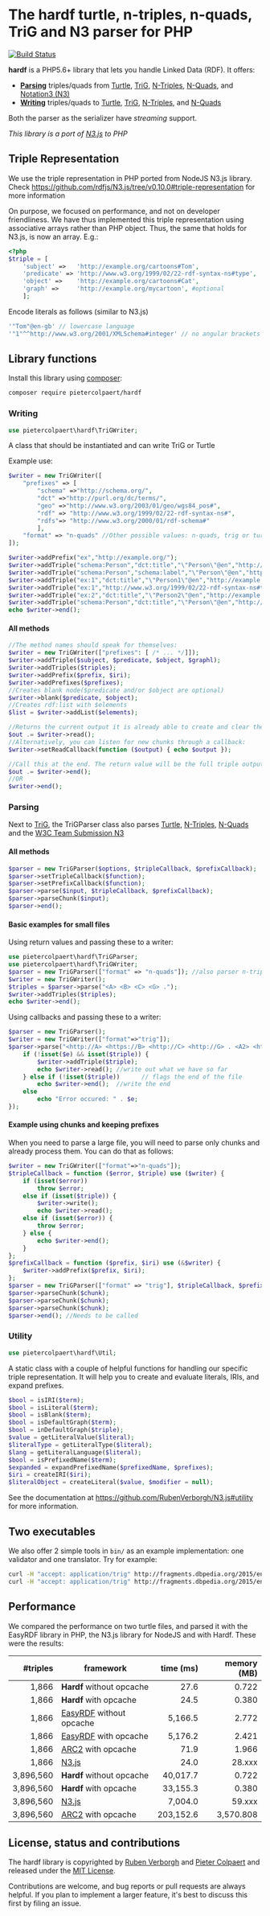 # The hardf turtle, n-triples, n-quads, TriG and N3 parser for PHP
[![Build Status](https://travis-ci.org/pietercolpaert/hardf.svg?branch=master)](https://travis-ci.org/pietercolpaert/hardf)

**hardf** is a PHP5.6+ library that lets you handle Linked Data (RDF). It offers:
 - [**Parsing**](#parsing) triples/quads from [Turtle](http://www.w3.org/TR/turtle/), [TriG](http://www.w3.org/TR/trig/), [N-Triples](http://www.w3.org/TR/n-triples/), [N-Quads](http://www.w3.org/TR/n-quads/), and [Notation3 (N3)](https://www.w3.org/TeamSubmission/n3/)
 - [**Writing**](#writing) triples/quads to [Turtle](http://www.w3.org/TR/turtle/), [TriG](http://www.w3.org/TR/trig/), [N-Triples](http://www.w3.org/TR/n-triples/), and [N-Quads](http://www.w3.org/TR/n-quads/)

Both the parser as the serializer have _streaming_ support.

_This library is a port of [N3.js](https://github.com/rdfjs/N3.js/tree/v0.10.0) to PHP_

## Triple Representation

We use the triple representation in  PHP ported from NodeJS N3.js library. Check https://github.com/rdfjs/N3.js/tree/v0.10.0#triple-representation for more information

On purpose, we focused on performance, and not on developer friendliness.
We have thus implemented this triple representation using associative arrays rather than PHP object. Thus, the same that holds for N3.js, is now an array. E.g.:

```php
<?php
$triple = [
    'subject' =>   'http://example.org/cartoons#Tom',
    'predicate' => 'http://www.w3.org/1999/02/22-rdf-syntax-ns#type',
    'object' =>    'http://example.org/cartoons#Cat',
    'graph' =>     'http://example.org/mycartoon', #optional
    ];
```

Encode literals as follows (similar to N3.js)

```php
'"Tom"@en-gb' // lowercase language
'"1"^^http://www.w3.org/2001/XMLSchema#integer' // no angular brackets <>
```

## Library functions

Install this library using [composer](http://getcomposer.org):

```bash
composer require pietercolpaert/hardf
```

### Writing
```php
use pietercolpaert\hardf\TriGWriter;
```

A class that should be instantiated and can write TriG or Turtle

Example use:
```php
$writer = new TriGWriter([
    "prefixes" => [
        "schema" =>"http://schema.org/",
        "dct" =>"http://purl.org/dc/terms/",
        "geo" =>"http://www.w3.org/2003/01/geo/wgs84_pos#",
        "rdf" => "http://www.w3.org/1999/02/22-rdf-syntax-ns#",
        "rdfs"=> "http://www.w3.org/2000/01/rdf-schema#"
        ],
    "format" => "n-quads" //Other possible values: n-quads, trig or turtle
]);

$writer->addPrefix("ex","http://example.org/");
$writer->addTriple("schema:Person","dct:title","\"Person\"@en","http://example.org/#test");
$writer->addTriple("schema:Person","schema:label","\"Person\"@en","http://example.org/#test");
$writer->addTriple("ex:1","dct:title","\"Person1\"@en","http://example.org/#test");
$writer->addTriple("ex:1","http://www.w3.org/1999/02/22-rdf-syntax-ns#type","schema:Person","http://example.org/#test");
$writer->addTriple("ex:2","dct:title","\"Person2\"@en","http://example.org/#test");
$writer->addTriple("schema:Person","dct:title","\"Person\"@en","http://example.org/#test2");
echo $writer->end();
```

#### All methods
```php
//The method names should speak for themselves:
$writer = new TriGWriter(["prefixes": [ /* ... */]]);
$writer->addTriple($subject, $predicate, $object, $graphl);
$writer->addTriples($triples);
$writer->addPrefix($prefix, $iri);
$writer->addPrefixes($prefixes);
//Creates blank node($predicate and/or $object are optional)
$writer->blank($predicate, $object);
//Creates rdf:list with $elements
$list = $writer->addList($elements);

//Returns the current output it is already able to create and clear the internal memory use (useful for streaming)
$out .= $writer->read();
//Alternatively, you can listen for new chunks through a callback:
$writer->setReadCallback(function ($output) { echo $output });

//Call this at the end. The return value will be the full triple output, or the rest of the output such as closing dots and brackets, unless a callback was set.
$out .= $writer->end();
//OR
$writer->end();
```

### Parsing

Next to [TriG](https://www.w3.org/TR/trig/), the TriGParser class also parses [Turtle](https://www.w3.org/TR/turtle/), [N-Triples](https://www.w3.org/TR/n-triples/), [N-Quads](https://www.w3.org/TR/n-quads/) and the [W3C Team Submission N3](https://www.w3.org/TeamSubmission/n3/)

#### All methods

```php
$parser = new TriGParser($options, $tripleCallback, $prefixCallback);
$parser->setTripleCallback($function);
$parser->setPrefixCallback($function);
$parser->parse($input, $tripleCallback, $prefixCallback);
$parser->parseChunk($input);
$parser->end();
```

#### Basic examples for small files

Using return values and passing these to a writer:
```php
use pietercolpaert\hardf\TriGParser;
use pietercolpaert\hardf\TriGWriter;
$parser = new TriGParser(["format" => "n-quads"]); //also parser n-triples, n3, turtle and trig. Format is optional
$writer = new TriGWriter();
$triples = $parser->parse("<A> <B> <C> <G> .");
$writer->addTriples($triples);
echo $writer->end();
```

Using callbacks and passing these to a writer:
```php
$parser = new TriGParser();
$writer = new TriGWriter(["format"=>"trig"]);
$parser->parse("<http://A> <https://B> <http://C> <http://G> . <A2> <https://B2> <http://C2> <http://G3> .", function ($e, $triple) use ($writer) {
    if (!isset($e) && isset($triple)) {
        $writer->addTriple($triple);
        echo $writer->read(); //write out what we have so far
    } else if (!isset($triple))      // flags the end of the file
        echo $writer->end();  //write the end
    else
        echo "Error occured: " . $e;
});
```

#### Example using chunks and keeping prefixes

When you need to parse a large file, you will need to parse only chunks and already process them. You can do that as follows:

```php
$writer = new TriGWriter(["format"=>"n-quads"]);
$tripleCallback = function ($error, $triple) use ($writer) {
    if (isset($error))
        throw $error;
    else if (isset($triple)) {
        $writer->write();
        echo $writer->read();
    else if (isset($error)) {
        throw $error;
    } else {
        echo $writer->end();
    }
};
$prefixCallback = function ($prefix, $iri) use (&$writer) {
    $writer->addPrefix($prefix, $iri);
};
$parser = new TriGParser(["format" => "trig"], $tripleCallback, $prefixCallback);
$parser->parseChunk($chunk);
$parser->parseChunk($chunk);
$parser->parseChunk($chunk);
$parser->end(); //Needs to be called
```

### Utility
```php
use pietercolpaert\hardf\Util;
```

A static class with a couple of helpful functions for handling our specific triple representation. It will help you to create and evaluate literals, IRIs, and expand prefixes.

```php
$bool = isIRI($term);
$bool = isLiteral($term);
$bool = isBlank($term);
$bool = isDefaultGraph($term);
$bool = inDefaultGraph($triple);
$value = getLiteralValue($literal);
$literalType = getLiteralType($literal);
$lang = getLiteralLanguage($literal);
$bool = isPrefixedName($term);
$expanded = expandPrefixedName($prefixedName, $prefixes);
$iri = createIRI($iri);
$literalObject = createLiteral($value, $modifier = null);
```

See the documentation at https://github.com/RubenVerborgh/N3.js#utility for more information.

## Two executables

We also offer 2 simple tools in `bin/` as an example implementation: one validator and one translator. Try for example:
```bash
curl -H "accept: application/trig" http://fragments.dbpedia.org/2015/en | php bin/validator.php trig
curl -H "accept: application/trig" http://fragments.dbpedia.org/2015/en | php bin/convert.php trig n-triples
```

## Performance

We compared the performance on two turtle files, and parsed it with the EasyRDF library in PHP, the N3.js library for NodeJS and with Hardf. These were the results:

| #triples | framework               | time (ms) | memory (MB) |
|----------:|-------------------------|------:|--------:|
|1,866    | __Hardf__ without opcache |  27.6   |   0.722     |
|1,866    | __Hardf__ with opcache    |   24.5   |    0.380    |
|1,866    | [EasyRDF](https://github.com/njh/easyrdf) without opcache |   5,166.5   |    2.772   |
|1,866    | [EasyRDF](https://github.com/njh/easyrdf) with opcache    |  5,176.2    |  2.421     |
|1,866    | [ARC2](https://github.com/semsol/arc2) with opcache | 71.9 | 1.966 |
| 1,866  |   [N3.js](https://github.com/RubenVerborgh/N3.js) |  24.0    |  28.xxx  |
| 3,896,560  |   __Hardf__ without opcache |  40,017.7    |  0.722   |
| 3,896,560  |   __Hardf__ with opcache |    33,155.3  |    0.380   |
| 3,896,560  |   [N3.js](https://github.com/RubenVerborgh/N3.js) |  7,004.0    |  59.xxx    |
| 3,896,560  |  [ARC2](https://github.com/semsol/arc2) with opcache | 203,152.6 | 3,570.808  |

## License, status and contributions
The hardf library is copyrighted by [Ruben Verborgh](http://ruben.verborgh.org/) and [Pieter Colpaert](https://pietercolpaert.be)
and released under the [MIT License](https://github.com/pietercolpaert/hardf/blob/master/LICENSE).

Contributions are welcome, and bug reports or pull requests are always helpful.
If you plan to implement a larger feature, it's best to discuss this first by filing an issue.
